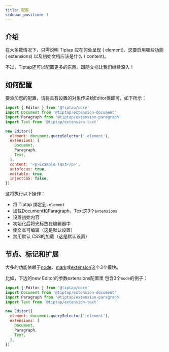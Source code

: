 ```yaml
---
title: 配置
sidebar_position: 1
---
```


## 介绍
在大多数情况下，只需说明 Tiptap 应在何处呈现 ( element)、您要启用哪些功能 ( extensions) 以及初始文档应该是什么 ( content)。

不过，Tiptap还可以配置更多的东西。跟随文档让我们继续深入！

## 如何配置
要添加您的配置，请将具有设置的对象传递给Editor类即可，如下所示：
```js
import { Editor } from '@tiptap/core'
import Document from '@tiptap/extension-document'
import Paragraph from '@tiptap/extension-paragraph'
import Text from '@tiptap/extension-text'

new Editor({
  element: document.querySelector('.element'),
  extensions: [
    Document,
    Paragraph,
    Text,
  ],
  content: '<p>Example Text</p>',
  autofocus: true,
  editable: true,
  injectCSS: false,
})
```
这将执行以下操作：
* 将 Tiptap 绑定到`.element`
* 加载Document和Paragraph，Text这3个`extensions` 
* 设置初始内容
* 初始化后将光标放在编辑器中
* 使文本可编辑（这是默认设置）
* 禁用默认 CSS的加载（这是默认设置）

## 节点、标记和扩展
大多的功能依赖于[node](https://tiptap.dev/api/nodes)、[mark](https://tiptap.dev/api/marks)或[extension](https://tiptap.dev/api/extensions)这个3个模块。

比如，下边的new Editor的参数extensions配置里 包含3个`node`的例子：
```js
import { Editor } from '@tiptap/core'
import Document from '@tiptap/extension-document'
import Paragraph from '@tiptap/extension-paragraph'
import Text from '@tiptap/extension-text'

new Editor({
  element: document.querySelector('.element'),
  extensions: [
    Document,
    Paragraph,
    Text,
  ],
})
```